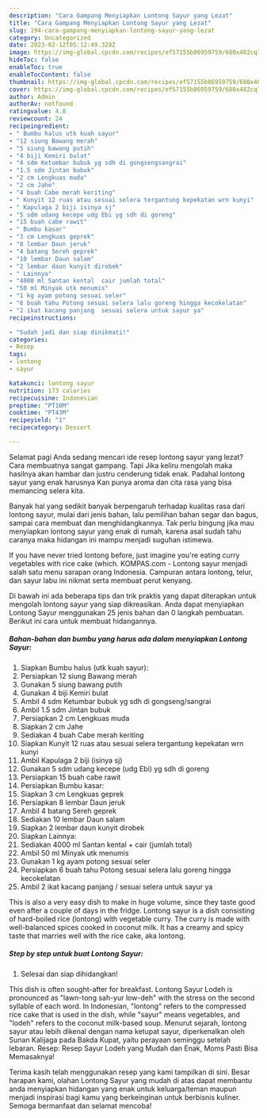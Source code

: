```yaml
---
description: "Cara Gampang Menyiapkan Lontong Sayur yang Lezat"
title: "Cara Gampang Menyiapkan Lontong Sayur yang Lezat"
slug: 194-cara-gampang-menyiapkan-lontong-sayur-yang-lezat
category: Uncategorized
date: 2023-02-12T05:12:49.328Z
image: https://img-global.cpcdn.com/recipes/ef57155b86959759/680x482cq70/lontong-sayur-foto-resep-utama.jpg
hideToc: false
enableToc: true
enableTocContent: false
thumbnail: https://img-global.cpcdn.com/recipes/ef57155b86959759/680x482cq70/lontong-sayur-foto-resep-utama.jpg
cover: https://img-global.cpcdn.com/recipes/ef57155b86959759/680x482cq70/lontong-sayur-foto-resep-utama.jpg
author: Admin
authorAv: notfound
ratingvalue: 4.8
reviewcount: 24
recipeingredient:
- " Bumbu halus utk kuah sayur"
- "12 siung Bawang merah"
- "5 siung bawang putih"
- "4 biji Kemiri bulat"
- "4 sdm Ketumbar bubuk yg sdh di gongsengsangrai"
- "1.5 sdm Jintan bubuk"
- "2 cm Lengkuas muda"
- "2 cm Jahe"
- "4 buah Cabe merah keriting"
- " Kunyit 12 ruas atau sesuai selera tergantung kepekatan wrn kunyi"
- " Kapulaga 2 biji isinya sj"
- "5 sdm udang kecepe udg Ebi yg sdh di goreng"
- "15 buah cabe rawit"
- " Bumbu kasar"
- "3 cm Lengkuas geprek"
- "8 lembar Daun jeruk"
- "4 batang Sereh geprek"
- "10 lembar Daun salam"
- "2 lembar daun kunyit dirobek"
- " Lainnya"
- "4000 ml Santan kental  cair jumlah total"
- "50 ml Minyak utk menumis"
- "1 kg ayam potong sesuai seler"
- "6 buah tahu Potong sesuai selera lalu goreng hingga kecokelatan"
- "2 ikat kacang panjang  sesuai selera untuk sayur ya"
recipeinstructions:

- "Sudah jadi dan siap dinikmati!"
categories:
- Resep
tags:
- lontong
- sayur

katakunci: lontong sayur 
nutrition: 173 calories
recipecuisine: Indonesian
preptime: "PT10M"
cooktime: "PT43M"
recipeyield: "1"
recipecategory: Dessert

---
```



Selamat pagi Anda sedang mencari ide resep lontong sayur yang lezat? Cara membuatnya sangat gampang. Tapi Jika keliru mengolah maka hasilnya akan hambar dan justru cenderung tidak enak. Padahal lontong sayur yang enak harusnya Kan punya aroma dan cita rasa yang bisa memancing selera kita.


Banyak hal yang sedikit banyak berpengaruh terhadap kualitas rasa dari lontong sayur, mulai dari jenis bahan, lalu pemilihan bahan segar dan bagus, sampai cara membuat dan menghidangkannya. Tak perlu bingung jika mau menyiapkan lontong sayur yang enak di rumah, karena asal sudah tahu caranya maka hidangan ini mampu menjadi suguhan istimewa.

If you have never tried lontong before, just imagine you&#39;re eating curry vegetables with rice cake (which. KOMPAS.com - Lontong sayur menjadi salah satu menu sarapan orang Indonesia. Campuran antara lontong, telur, dan sayur labu ini nikmat serta membuat perut kenyang.


Di bawah ini ada beberapa tips dan trik praktis yang dapat diterapkan untuk mengolah lontong sayur yang siap dikreasikan. Anda dapat menyiapkan Lontong Sayur menggunakan 25 jenis bahan dan 0 langkah pembuatan. Berikut ini cara untuk membuat hidangannya.

<!--inarticleads1-->

##### Bahan-bahan dan bumbu yang harus ada dalam menyiapkan Lontong Sayur:

1. Siapkan  Bumbu halus (utk kuah sayur):
1. Persiapkan 12 siung Bawang merah
1. Gunakan 5 siung bawang putih
1. Gunakan 4 biji Kemiri bulat
1. Ambil 4 sdm Ketumbar bubuk yg sdh di gongseng/sangrai
1. Ambil 1.5 sdm Jintan bubuk
1. Persiapkan 2 cm Lengkuas muda
1. Siapkan 2 cm Jahe
1. Sediakan 4 buah Cabe merah keriting
1. Siapkan  Kunyit 12 ruas atau sesuai selera tergantung kepekatan wrn kunyi
1. Ambil  Kapulaga 2 biji (isinya sj)
1. Gunakan 5 sdm udang kecepe (udg Ebi) yg sdh di goreng
1. Persiapkan 15 buah cabe rawit
1. Persiapkan  Bumbu kasar:
1. Siapkan 3 cm Lengkuas geprek
1. Persiapkan 8 lembar Daun jeruk
1. Ambil 4 batang Sereh geprek
1. Sediakan 10 lembar Daun salam
1. Siapkan 2 lembar daun kunyit dirobek
1. Siapkan  Lainnya:
1. Sediakan 4000 ml Santan kental + cair (jumlah total)
1. Ambil 50 ml Minyak utk menumis
1. Gunakan 1 kg ayam potong sesuai seler
1. Persiapkan 6 buah tahu Potong sesuai selera lalu goreng hingga kecokelatan
1. Ambil 2 ikat kacang panjang / sesuai selera untuk sayur ya


This is also a very easy dish to make in huge volume, since they taste good even after a couple of days in the fridge. Lontong sayur is a dish consisting of hard-boiled rice (lontong) with vegetable curry. The curry is made with well-balanced spices cooked in coconut milk. It has a creamy and spicy taste that marries well with the rice cake, aka lontong. 

<!--inarticleads2-->

##### Step by step untuk buat Lontong Sayur:


1. Selesai dan siap dihidangkan!

This dish is often sought-after for breakfast. Lontong Sayur Lodeh is pronounced as &#34;lawn-tong sah-yur low-deh&#34; with the stress on the second syllable of each word. In Indonesian, &#34;lontong&#34; refers to the compressed rice cake that is used in the dish, while &#34;sayur&#34; means vegetables, and &#34;lodeh&#34; refers to the coconut milk-based soup. Menurut sejarah, lontong sayur atau lebih dikenal dengan nama ketupat sayur, diperkenalkan oleh Sunan Kalijaga pada Bakda Kupat, yaitu perayaan seminggu setelah lebaran. Resep: Resep Sayur Lodeh yang Mudah dan Enak, Moms Pasti Bisa Memasaknya! 

Terima kasih telah menggunakan resep yang kami tampilkan di sini. Besar harapan kami, olahan Lontong Sayur yang mudah di atas dapat membantu anda menyiapkan hidangan yang enak untuk keluarga/teman maupun menjadi inspirasi bagi kamu yang berkeinginan untuk berbisnis kuliner. Semoga bermanfaat dan selamat mencoba!
